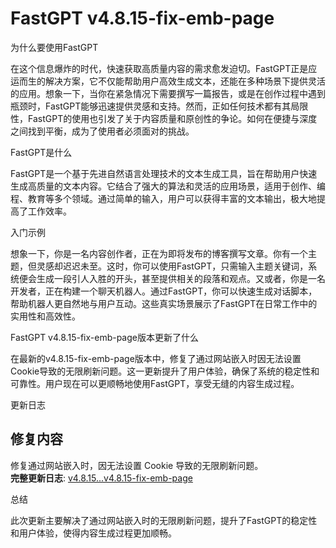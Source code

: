 # FastGPT v4.8.15-fix-emb-page
为什么要使用FastGPT

在这个信息爆炸的时代，快速获取高质量内容的需求愈发迫切。FastGPT正是应运而生的解决方案，它不仅能帮助用户高效生成文本，还能在多种场景下提供灵活的应用。想象一下，当你在紧急情况下需要撰写一篇报告，或是在创作过程中遇到瓶颈时，FastGPT能够迅速提供灵感和支持。然而，正如任何技术都有其局限性，FastGPT的使用也引发了关于内容质量和原创性的争论。如何在便捷与深度之间找到平衡，成为了使用者必须面对的挑战。

FastGPT是什么

FastGPT是一个基于先进自然语言处理技术的文本生成工具，旨在帮助用户快速生成高质量的文本内容。它结合了强大的算法和灵活的应用场景，适用于创作、编程、教育等多个领域。通过简单的输入，用户可以获得丰富的文本输出，极大地提高了工作效率。

入门示例

想象一下，你是一名内容创作者，正在为即将发布的博客撰写文章。你有一个主题，但灵感却迟迟未至。这时，你可以使用FastGPT，只需输入主题关键词，系统便会生成一段引人入胜的开头，甚至提供相关的段落和观点。又或者，你是一名开发者，正在构建一个聊天机器人。通过FastGPT，你可以快速生成对话脚本，帮助机器人更自然地与用户互动。这些真实场景展示了FastGPT在日常工作中的实用性和高效性。

FastGPT v4.8.15-fix-emb-page版本更新了什么

在最新的v4.8.15-fix-emb-page版本中，修复了通过网站嵌入时因无法设置Cookie导致的无限刷新问题。这一更新提升了用户体验，确保了系统的稳定性和可靠性。用户现在可以更顺畅地使用FastGPT，享受无缝的内容生成过程。

更新日志

## 修复内容
修复通过网站嵌入时，因无法设置 Cookie 导致的无限刷新问题。  
**完整更新日志**: [v4.8.15...v4.8.15-fix-emb-page](https://github.com/labring/FastGPT/compare/v4.8.15...v4.8.15-fix-emb-page)

总结

此次更新主要解决了通过网站嵌入时的无限刷新问题，提升了FastGPT的稳定性和用户体验，使得内容生成过程更加顺畅。